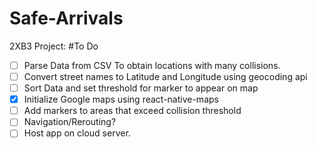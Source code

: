 # Safe-Arrivals
2XB3 Project:
#To Do
-[ ] Parse Data from CSV To obtain locations with many collisions.
-[ ] Convert street names to Latitude and Longitude using geocoding api
-[ ] Sort Data and set threshold for marker to appear on map
-[x] Initialize Google maps using react-native-maps
-[ ] Add markers to areas that exceed collision threshold
-[ ] Navigation/Rerouting?
-[ ] Host app on cloud server.
